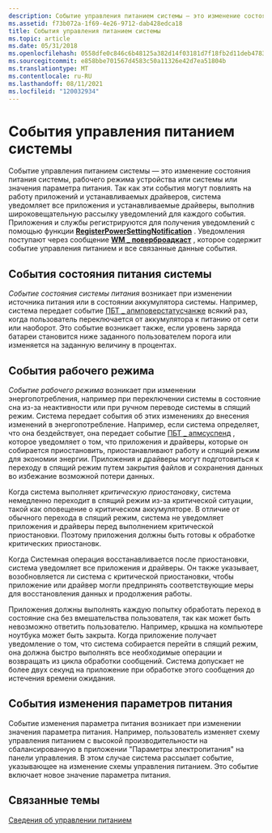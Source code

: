 ```yaml
---
description: Событие управления питанием системы — это изменение состояния питания системы, рабочего режима устройства или системы или значения параметра питания.
ms.assetid: f73b072a-1f69-4e26-9712-dab428edca18
title: События управления питанием системы
ms.topic: article
ms.date: 05/31/2018
ms.openlocfilehash: 0558dfe0c846c6b48125a382d14f03181d7f18fb2d11deb4783af975e57c4cf0
ms.sourcegitcommit: e858bbe701567d4583c50a11326e42d7ea51804b
ms.translationtype: MT
ms.contentlocale: ru-RU
ms.lasthandoff: 08/11/2021
ms.locfileid: "120032934"
---
```

# <a name="system-power-management-events"></a>События управления питанием системы

Событие управления питанием системы — это изменение состояния питания системы, рабочего режима устройства или системы или значения параметра питания. Так как эти события могут повлиять на работу приложений и устанавливаемых драйверов, система уведомляет все приложения и устанавливаемые драйверы, выполнив широковещательную рассылку уведомлений для каждого события. Приложения и службы регистрируются для получения уведомлений с помощью функции [**RegisterPowerSettingNotification**](/windows/desktop/api/WinUser/nf-winuser-registerpowersettingnotification) . Уведомления поступают через сообщение [**WM \_ поверброадкаст**](wm-powerbroadcast.md) , которое содержит событие управления питанием и все связанные данные события.

## <a name="system-power-status-events"></a>События состояния питания системы

*Событие состояния системы питания* возникает при изменении источника питания или в состоянии аккумулятора системы. Например, система передает событие [ПБТ \_ апмповерстатусчанже](pbt-apmpowerstatuschange.md) всякий раз, когда пользователь переключается от аккумулятора к питанию от сети или наоборот. Это событие возникает также, если уровень заряда батареи становится ниже заданного пользователем порога или изменяется на заданную величину в процентах.

## <a name="operational-mode-events"></a>События рабочего режима

*Событие рабочего режима* возникает при изменении энергопотребления, например при переключении системы в состояние сна из-за неактивности или при ручном переводе системы в спящий режим. Система передает события об этих изменениях до внесения изменений в энергопотребление. Например, если система определяет, что она бездействует, она передает событие [ПБТ \_ апмсуспенд](pbt-apmsuspend.md) , которое уведомляет о том, что приложения и драйверы, которые он собирается приостановить, приостанавливают работу и спящий режим для экономии энергии. Приложения и драйверы могут подготовиться к переходу в спящий режим путем закрытия файлов и сохранения данных во избежание возможной потери данных.

Когда система выполняет *критическую приостановку*, система немедленно переходит в спящий режим из-за критической ситуации, такой как оповещение о критическом аккумуляторе. В отличие от обычного перехода в спящий режим, система не уведомляет приложения и драйверы перед выполнением критической приостановки. Поэтому приложения должны быть готовы к обработке критических приостановк.

Когда Системная операция восстанавливается после приостановки, система уведомляет все приложения и драйверы. Он также указывает, возобновляется ли система с критической приостановки, чтобы приложение или драйвер могли предпринять соответствующие меры для восстановления данных и продолжения работы.

Приложения должны выполнять каждую попытку обработать переход в состояние сна без вмешательства пользователя, так как может быть невозможно ответить пользователю. Например, крышка на компьютере ноутбука может быть закрыта. Когда приложение получает уведомление о том, что система собирается перейти в спящий режим, она должна быстро выполнять все необходимые операции и возвращать из цикла обработки сообщений. Система допускает не более двух секунд на приложение при обработке этого сообщения до истечения времени ожидания.

## <a name="power-setting-change-events"></a>События изменения параметров питания

Событие изменения параметра питания возникает при изменении значения параметра питания. Например, пользователь изменяет схему управления питанием с высокой производительности на сбалансированную в приложении "Параметры электропитания" на панели управления. В этом случае система рассылает событие, указывающее на изменение схемы управления питанием. Это событие включает новое значение параметра питания.

## <a name="related-topics"></a>Связанные темы

<dl> <dt>

[Сведения об управлении питанием](about-power-management.md)
</dt> </dl>

 

 



